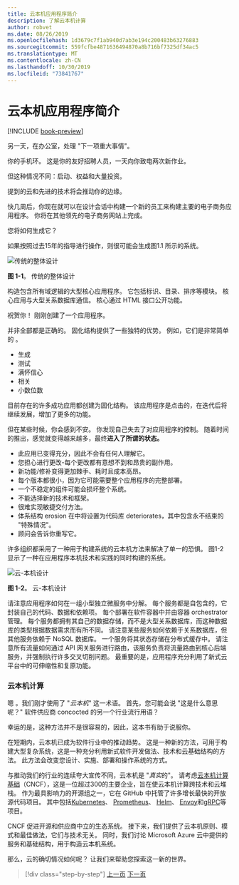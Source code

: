```yaml
---
title: 云本机应用程序简介
description: 了解云本机计算
author: robvet
ms.date: 08/26/2019
ms.openlocfilehash: 1d3679c7f1ab940d7ab3e194c200483b63276883
ms.sourcegitcommit: 559fcfbe4871636494870a8b716bf7325df34ac5
ms.translationtype: MT
ms.contentlocale: zh-CN
ms.lasthandoff: 10/30/2019
ms.locfileid: "73841767"
---
```

# <a name="introduction-to-cloud-native-applications"></a>云本机应用程序简介

[!INCLUDE [book-preview](../../../includes/book-preview.md)]

另一天，在办公室，处理 "下一项重大事情"。

你的手机环。 这是你的友好招聘人员，一天向你致电两次新作业。

但这种情况不同：启动、权益和大量投资。

提到的云和先进的技术将会推动你的边缘。

快几周后，你现在就可以在设计会话中构建一个新的员工来构建主要的电子商务应用程序。 你将在其他领先的电子商务网站上完成。

您将如何生成它？

如果按照过去15年的指导进行操作，则很可能会生成图1.1 所示的系统。

![传统的整体设计](./media/monolithic-design.png)

**图 1-1**。 传统的整体设计

构造包含所有域逻辑的大型核心应用程序。 它包括标识、目录、排序等模块。 核心应用与大型关系数据库通信。 核心通过 HTML 接口公开功能。

祝贺你！  刚刚创建了一个应用程序。

并非全部都是正确的。 固化结构提供了一些独特的优势。 例如，它们是非常简单的 。

- 生成
- 测试
- 满怀信心
- 相关
- 小数位数

目前存在的许多成功应用都创建为固化结构。 该应用程序是点击的，在迭代后将继续发展，增加了更多的功能。

但在某些时候，你会感到不安。 你发现自己失去了对应用程序的控制。 随着时间的推出，感觉就变得越来越多，最终**进入了所谓的状态。**

- 此应用已变得充分，因此不会有任何人理解它。
- 您担心进行更改-每个更改都有意想不到和昂贵的副作用。
- 新功能/修补变得更加棘手、耗时且成本高昂。
- 每个版本都很小，因为它可能需要整个应用程序的完整部署。
- 一个不稳定的组件可能会损坏整个系统。
- 不能选择新的技术和框架。
- 很难实现敏捷交付方法。
- 体系结构 erosion 在中将设置为代码库 deteriorates，其中包含永不结束的 "特殊情况"。
- 顾问会告诉你重写它。

许多组织都采用了一种用于构建系统的云本机方法来解决了单一的恐惧。 图1-2 显示了一种在应用程序本机技术和实践的同时构建的系统。

![云-本机设计](./media/cloud-native-design.png)

**图 1-2**。 云-本机设计

请注意应用程序如何在一组小型独立微服务中分解。 每个服务都是自包含的，它封装自己的代码、数据和依赖项。 每个部署在软件容器中并由容器 orchestrator 管理。 每个服务都拥有其自己的数据存储，而不是大型关系数据库，而这种数据库的类型根据数据需求而有所不同。 请注意某些服务如何依赖于关系数据库，但其他服务依赖于 NoSQL 数据库。 一个服务将其状态存储在分布式缓存中。 请注意所有流量如何通过 API 网关服务进行路由，该服务负责将流量路由到核心后端服务，并强制执行许多交叉切削问题。 最重要的是，应用程序充分利用了新式云平台中的可伸缩性和复原功能。

### <a name="cloud-native-computing"></a>云本机计算

嗯 。我们刚才使用了 "*云本机*" 这一术语。 首先，您可能会说 "这是什么意思呢？" 软件供应商 concocted 的另一个行业流行用语？

幸运的是，这种方法并不是很容易的，因此，这本书有助于说服你。

在短期内，云本机已成为软件行业中的推动趋势。 这是一种新的方法，可用于构建大型复杂系统，这是一种充分利用新式软件开发做法、技术和云基础结构的方法。 此方法会改变您设计、实施、部署和操作系统的方式。

与推动我们的行业的连续夸大宣传不同，云本机是 "*真实*的"。 请考虑[云本机计算基础](https://www.cncf.io/)（CNCF），这是一位超过300的主要企业，旨在使云本机计算跨技术和云堆栈。 作为最具影响力的开源组之一，它在 GitHub 中托管了许多增长最快的开放源代码项目。 其中包括[Kubernetes](https://kubernetes.io/)、 [Prometheus](https://prometheus.io/)、 [Helm](https://helm.sh/)、 [Envoy](https://www.envoyproxy.io/)和[gRPC](https://grpc.io/)等项目。

CNCF 促进开源和供应商中立的生态系统。 接下来，我们提供了云本机原则、模式和最佳做法，它们与技术无关。 同时，我们讨论 Microsoft Azure 云中提供的服务和基础结构，用于构造云本机系统。

那么，云的确切情况如何呢？ 让我们来帮助您探索这一新的世界。

>[!div class="step-by-step"]
>[上一页](index.md)
>[下一页](definition.md)
